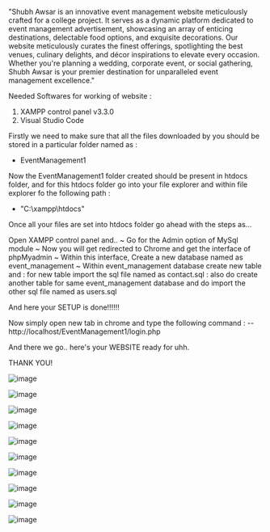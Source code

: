 "Shubh Awsar is an innovative event management website meticulously crafted for a college project. It serves as a dynamic platform dedicated to event management advertisement, showcasing an array of enticing destinations, delectable food options, and exquisite decorations. Our website meticulously curates the finest offerings, spotlighting the best venues, culinary delights, and décor inspirations to elevate every occasion. Whether you're planning a wedding, corporate event, or social gathering, Shubh Awsar is your premier destination for unparalleled event management excellence."


Needed Softwares for working of website :
1) XAMPP control panel v3.3.0
2) Visual Studio Code


Firstly we need to make sure that all the files downloaded by you should be stored in a particular folder named as :
  - EventManagement1

Now the EventManagement1 folder created should be present in htdocs folder, and for this htdocs folder go into your file explorer and within file explorer fo the following path :
  - "C:\xampp\htdocs"

Once all your files are set into htdocs folder go ahead with the steps as...

Open XAMPP control panel and..
~ Go for the Admin option of MySql module
~ Now you will get redirected to Chrome and get the interface of phpMyadmin
~ Within this interface, Create a new database named as event_management
~ Within event_management database create new table and 
  : for new table import the sql file named as contact.sql
  : also do create another table for same event_management database and do import the other sql file named as users.sql
  
And here your SETUP is done!!!!!!

Now simply open new tab in chrome and type the following command :
  -- http://localhost/EventManagement1/login.php

And there we go.. here's your WEBSITE ready for uhh.

THANK YOU!

![image](https://github.com/SakshiTalware098/Shubh-Awsar/assets/100411378/00d5b16d-a7a8-436d-9b2f-026a7d66c59a)

![image](https://github.com/SakshiTalware098/Shubh-Awsar/assets/100411378/1fc2b86a-b75a-4d9e-bc42-170f10f6fb18)

![image](https://github.com/SakshiTalware098/Shubh-Awsar/assets/100411378/f337aa67-bcf2-46de-a8a0-fb6a2c6fa487)

![image](https://github.com/SakshiTalware098/Shubh-Awsar/assets/100411378/f536b94b-7190-4f5b-ae1c-f9e16c73f572)

![image](https://github.com/SakshiTalware098/Shubh-Awsar/assets/100411378/c9333b3d-1d18-4083-a726-df64ee77c73c)

![image](https://github.com/SakshiTalware098/Shubh-Awsar/assets/100411378/7161b887-b5d9-40f3-9b8f-32af47cc87b6)

![image](https://github.com/SakshiTalware098/Shubh-Awsar/assets/100411378/f0cd10e8-7a4b-488b-afd1-ed3a45acd029)

![image](https://github.com/SakshiTalware098/Shubh-Awsar/assets/100411378/24f11bba-f88c-4ff5-b01d-274336c0c1a0)

![image](https://github.com/SakshiTalware098/Shubh-Awsar/assets/100411378/b6a9bb04-0071-4489-a835-1b9851a3443e)

![image](https://github.com/SakshiTalware098/Shubh-Awsar/assets/100411378/45fdc4ec-1c20-453d-94e6-4fbde4ba7c41)
